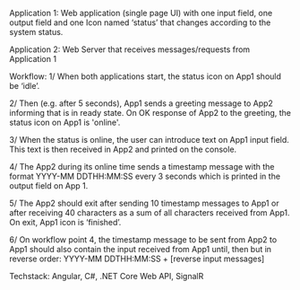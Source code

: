 Application 1: Web application (single page UI) with one input field, one
output field and one Icon named ‘status’ that changes according to the system
status.

Application 2: Web Server that receives messages/requests from Application 1


Workflow:
1/ When both applications start, the status icon on App1 should be ‘idle’.

2/ Then (e.g. after 5 seconds), App1 sends a greeting message to App2 informing that
is in ready state. On OK response of App2 to the greeting, the status icon on App1 is
'online'.

3/ When the status is online, the user can introduce text on App1 input field. This text
is then received in App2 and printed on the console.

4/ The App2 during its online time sends a timestamp message with the format
YYYY-MM DDTHH:MM:SS every 3 seconds which is printed in the output field on App 1.

5/ The App2 should exit after sending 10 timestamp messages to App1 or after
receiving 40 characters as a sum of all characters received from App1. On exit,
App1 icon is ‘finished’.

6/ On workflow point 4, the timestamp message to be sent from App2 to App1 should also contain the input received from App1 until, then but in reverse order: YYYY-MM DDTHH:MM:SS + [reverse input messages]

Techstack:
Angular, C#, .NET Core Web API, SignalR

